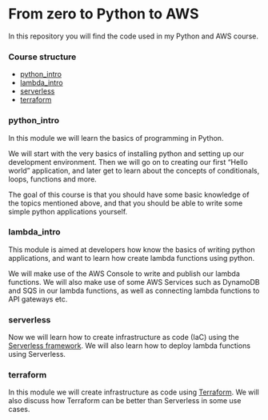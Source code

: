 # From zero to Python to AWS

In this repository you will find the code used in my Python and AWS course.

### Course structure
- [python_intro](python_intro/python.md)
- [lambda_intro](lambda_intro/lambda.md)
- [serverless](serverless/serverless.md)
- [terraform](terraform/terraform.md)
    

### python_intro
In this module we will learn the basics of programming in Python. 

We will start with the very basics of installing python and setting up our development environment. 
Then we will go on to creating our first “Hello world” application, 
and later get to learn about the concepts of conditionals, loops, functions and more.

The goal of this course is that you should have some basic knowledge of the topics mentioned above, 
and that you should be able to write some simple python applications yourself.


### lambda_intro
This module is aimed at developers how know the basics of writing python applications, 
and want to learn how create lambda functions using python.

We will make use of the AWS Console to write and publish our lambda functions. 
We will also make use of some AWS Services such as DynamoDB and SQS in our lambda functions, as well as connecting 
lambda functions to API gateways etc.

### serverless
Now we will learn how to create infrastructure as code (IaC) using the [Serverless framework](
https://www.serverless.com/). We will also learn how to deploy lambda functions using Serverless.


### terraform
In this module we will create infrastructure as code using [Terraform](https://www.terraform.io/). We will also discuss 
how Terraform can be better than Serverless in some use cases.
